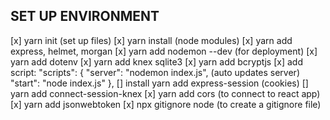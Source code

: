 ## SET UP ENVIRONMENT
[x] yarn init (set up files)
[x] yarn install (node modules)
[x] yarn add express, helmet, morgan 
[x] yarn add nodemon --dev (for deployment)
[x] yarn add dotenv
[x] yarn add knex sqlite3
[x] yarn add bcryptjs
[x] add script: 
 "scripts": {
    "server": "nodemon index.js", (auto updates server)
    "start": "node index.js"
  },
[] install yarn add express-session (cookies)
[] yarn add connect-session-knex 
[x] yarn add cors (to connect to react app)
[x] yarn add jsonwebtoken
[x] npx gitignore node (to create a gitignore file)
